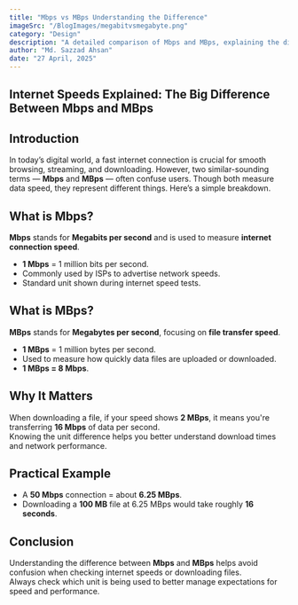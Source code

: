 ```yaml
---
title: "Mbps vs MBps Understanding the Difference"
imageSrc: "/BlogImages/megabitvsmegabyte.png"
category: "Design"
description: "A detailed comparison of Mbps and MBps, explaining the differences and their relevance to internet speed and file transfers."
author: "Md. Sazzad Ahsan"
date: "27 April, 2025"
---
```


## Internet Speeds Explained: The Big Difference Between Mbps and MBps

## Introduction

In today’s digital world, a fast internet connection is crucial for smooth browsing, streaming, and downloading. However, two similar-sounding terms — **Mbps** and **MBps** — often confuse users. Though both measure data speed, they represent different things. Here’s a simple breakdown.

## What is Mbps?

**Mbps** stands for **Megabits per second** and is used to measure **internet connection speed**.

- **1 Mbps** = 1 million bits per second.
- Commonly used by ISPs to advertise network speeds.
- Standard unit shown during internet speed tests.

## What is MBps?

**MBps** stands for **Megabytes per second**, focusing on **file transfer speed**.

- **1 MBps** = 1 million bytes per second.
- Used to measure how quickly data files are uploaded or downloaded.
- **1 MBps = 8 Mbps**.

## Why It Matters

When downloading a file, if your speed shows **2 MBps**, it means you're transferring **16 Mbps** of data per second.  
Knowing the unit difference helps you better understand download times and network performance.

## Practical Example

- A **50 Mbps** connection = about **6.25 MBps**.
- Downloading a **100 MB** file at 6.25 MBps would take roughly **16 seconds**.

## Conclusion

Understanding the difference between **Mbps** and **MBps** helps avoid confusion when checking internet speeds or downloading files.  
Always check which unit is being used to better manage expectations for speed and performance.
